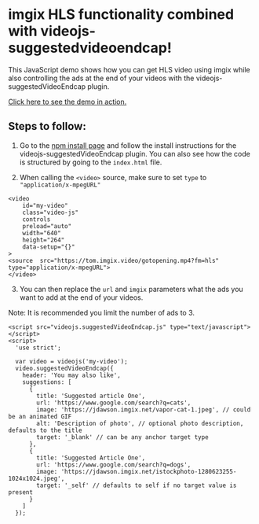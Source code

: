 # imgix HLS functionality combined with videojs-suggestedvideoendcap!

This JavaScript demo shows how you can get HLS video using imgix while also controlling the ads at the end of your videos with the videojs-suggestedVideoEndcap plugin.

[Click here to see the demo in action.](https://inspiring-poincare-56d20b.netlify.app/)

## Steps to follow:

1. Go to the [npm install page](https://www.npmjs.com/package/videojs-suggestedvideoendcap/v/1.2.0) and follow the install instructions for the videojs-suggestedVideoEndcap plugin. You can also see how the code is structured by going to the `index.html` file.

2. When calling the `<video>` source, make sure to set `type` to `"application/x-mpegURL"`

```
<video
    id="my-video"
    class="video-js"
    controls
    preload="auto"
    width="640"
    height="264"
    data-setup="{}"
>
<source  src="https://tom.imgix.video/gotopening.mp4?fm=hls"
type="application/x-mpegURL">
</video>
```

3. You can then replace the `url` and `imgix` parameters what the ads you want to add at the end of your videos.

Note: It is recommended you limit the number of ads to 3.

```
<script src="videojs.suggestedVideoEndcap.js" type="text/javascript"></script>
<script>
  'use strict';

  var video = videojs('my-video');
  video.suggestedVideoEndcap({
    header: 'You may also like',
    suggestions: [
      {
        title: 'Suggested article One',
        url: 'https://www.google.com/search?q=cats',
        image: 'https://jdawson.imgix.net/vapor-cat-1.jpeg', // could be an animated GIF
        alt: 'Description of photo', // optional photo description, defaults to the title
        target: '_blank' // can be any anchor target type
      },
      {
        title: 'Suggested Article One',
        url: 'https://www.google.com/search?q=dogs',
        image: 'https://jdawson.imgix.net/istockphoto-1280623255-1024x1024.jpeg',
        target: '_self' // defaults to self if no target value is present
      }
    ]
  });
```
